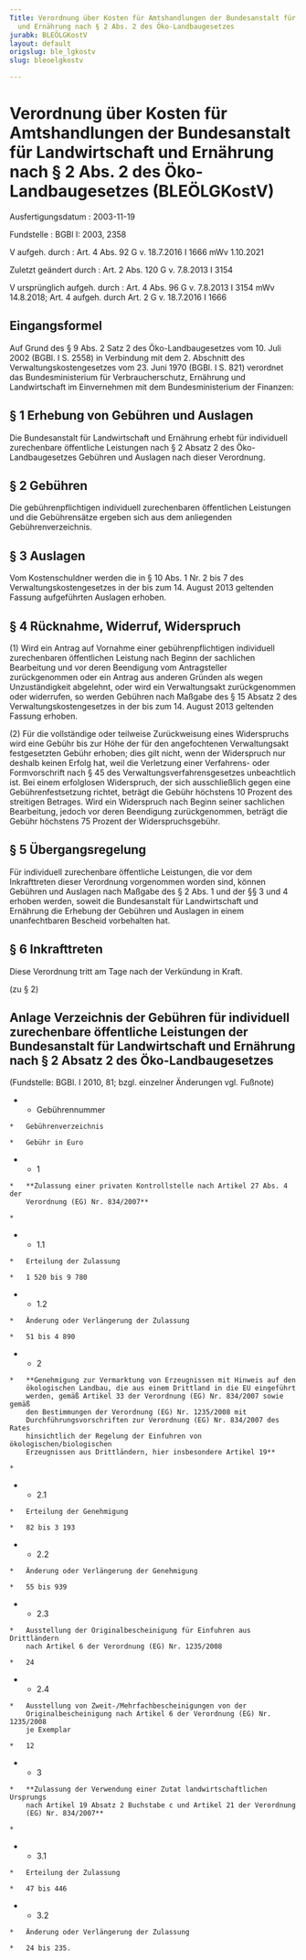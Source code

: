 ```yaml
---
Title: Verordnung über Kosten für Amtshandlungen der Bundesanstalt für Landwirtschaft
  und Ernährung nach § 2 Abs. 2 des Öko-Landbaugesetzes
jurabk: BLEÖLGKostV
layout: default
origslug: ble_lgkostv
slug: bleoelgkostv

---
```


# Verordnung über Kosten für Amtshandlungen der Bundesanstalt für Landwirtschaft und Ernährung nach § 2 Abs. 2 des Öko-Landbaugesetzes (BLEÖLGKostV)

Ausfertigungsdatum
:   2003-11-19

Fundstelle
:   BGBl I: 2003, 2358

V aufgeh. durch
:   Art. 4 Abs. 92 G v. 18.7.2016 I 1666 mWv 1.10.2021

Zuletzt geändert durch
:   Art. 2 Abs. 120 G v. 7.8.2013 I 3154

V ursprünglich aufgeh. durch
:   Art. 4 Abs. 96 G v. 7.8.2013 I 3154 mWv 14.8.2018; Art. 4 aufgeh. durch Art. 2 G v. 18.7.2016 I 1666



## Eingangsformel

Auf Grund des § 9 Abs. 2 Satz 2 des Öko-Landbaugesetzes vom 10. Juli
2002 (BGBl. I S. 2558) in Verbindung mit dem 2. Abschnitt des
Verwaltungskostengesetzes vom 23. Juni 1970 (BGBl. I S. 821) verordnet
das Bundesministerium für Verbraucherschutz, Ernährung und
Landwirtschaft im Einvernehmen mit dem Bundesministerium der Finanzen:


## § 1 Erhebung von Gebühren und Auslagen

Die Bundesanstalt für Landwirtschaft und Ernährung erhebt für
individuell zurechenbare öffentliche Leistungen nach § 2 Absatz 2 des
Öko-Landbaugesetzes Gebühren und Auslagen nach dieser Verordnung.


## § 2 Gebühren

Die gebührenpflichtigen individuell zurechenbaren öffentlichen
Leistungen und die Gebührensätze ergeben sich aus dem anliegenden
Gebührenverzeichnis.


## § 3 Auslagen

Vom Kostenschuldner werden die in § 10 Abs. 1 Nr. 2 bis 7 des
Verwaltungskostengesetzes in der bis zum 14. August 2013 geltenden
Fassung aufgeführten Auslagen erhoben.


## § 4 Rücknahme, Widerruf, Widerspruch

(1) Wird ein Antrag auf Vornahme einer gebührenpflichtigen individuell
zurechenbaren öffentlichen Leistung nach Beginn der sachlichen
Bearbeitung und vor deren Beendigung vom Antragsteller zurückgenommen
oder ein Antrag aus anderen Gründen als wegen Unzuständigkeit
abgelehnt, oder wird ein Verwaltungsakt zurückgenommen oder
widerrufen, so werden Gebühren nach Maßgabe des § 15 Absatz 2 des
Verwaltungskostengesetzes in der bis zum 14. August 2013 geltenden
Fassung erhoben.

(2) Für die vollständige oder teilweise Zurückweisung eines
Widerspruchs wird eine Gebühr bis zur Höhe der für den angefochtenen
Verwaltungsakt festgesetzten Gebühr erhoben; dies gilt nicht, wenn der
Widerspruch nur deshalb keinen Erfolg hat, weil die Verletzung einer
Verfahrens- oder Formvorschrift nach § 45 des
Verwaltungsverfahrensgesetzes unbeachtlich ist. Bei einem erfolglosen
Widerspruch, der sich ausschließlich gegen eine Gebührenfestsetzung
richtet, beträgt die Gebühr höchstens 10 Prozent des streitigen
Betrages. Wird ein Widerspruch nach Beginn seiner sachlichen
Bearbeitung, jedoch vor deren Beendigung zurückgenommen, beträgt die
Gebühr höchstens 75 Prozent der Widerspruchsgebühr.


## § 5 Übergangsregelung

Für individuell zurechenbare öffentliche Leistungen, die vor dem
Inkrafttreten dieser Verordnung vorgenommen worden sind, können
Gebühren und Auslagen nach Maßgabe des § 2 Abs. 1 und der §§ 3 und 4
erhoben werden, soweit die Bundesanstalt für Landwirtschaft und
Ernährung die Erhebung der Gebühren und Auslagen in einem
unanfechtbaren Bescheid vorbehalten hat.


## § 6 Inkrafttreten

Diese Verordnung tritt am Tage nach der Verkündung in Kraft.

(zu § 2)

## Anlage Verzeichnis der Gebühren für individuell zurechenbare öffentliche Leistungen der Bundesanstalt für Landwirtschaft und Ernährung nach § 2 Absatz 2 des Öko-Landbaugesetzes

(Fundstelle: BGBl. I 2010, 81; bzgl. einzelner Änderungen vgl.
Fußnote)

*    *   Gebührennummer

    *   Gebührenverzeichnis

    *   Gebühr in Euro


*    *   1

    *   **Zulassung einer privaten Kontrollstelle nach Artikel 27 Abs. 4 der
        Verordnung (EG) Nr. 834/2007**

    *

*    *   1.1

    *   Erteilung der Zulassung

    *   1 520 bis 9 780


*    *   1.2

    *   Änderung oder Verlängerung der Zulassung

    *   51 bis 4 890


*    *   2

    *   **Genehmigung zur Vermarktung von Erzeugnissen mit Hinweis auf den
        ökologischen Landbau, die aus einem Drittland in die EU eingeführt
        werden, gemäß Artikel 33 der Verordnung (EG) Nr. 834/2007 sowie gemäß
        den Bestimmungen der Verordnung (EG) Nr. 1235/2008 mit
        Durchführungsvorschriften zur Verordnung (EG) Nr. 834/2007 des Rates
        hinsichtlich der Regelung der Einfuhren von ökologischen/biologischen
        Erzeugnissen aus Drittländern, hier insbesondere Artikel 19**

    *

*    *   2.1

    *   Erteilung der Genehmigung

    *   82 bis 3 193


*    *   2.2

    *   Änderung oder Verlängerung der Genehmigung

    *   55 bis 939


*    *   2.3

    *   Ausstellung der Originalbescheinigung für Einfuhren aus Drittländern
        nach Artikel 6 der Verordnung (EG) Nr. 1235/2008

    *   24


*    *   2.4

    *   Ausstellung von Zweit-/Mehrfachbescheinigungen von der
        Originalbescheinigung nach Artikel 6 der Verordnung (EG) Nr. 1235/2008
        je Exemplar

    *   12


*    *   3

    *   **Zulassung der Verwendung einer Zutat landwirtschaftlichen Ursprungs
        nach Artikel 19 Absatz 2 Buchstabe c und Artikel 21 der Verordnung
        (EG) Nr. 834/2007**

    *

*    *   3.1

    *   Erteilung der Zulassung

    *   47 bis 446


*    *   3.2

    *   Änderung oder Verlängerung der Zulassung

    *   24 bis 235.




